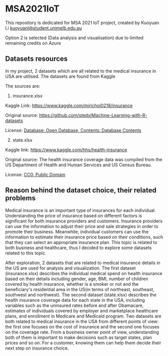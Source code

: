 # MSA2021IoT
This repository is dedicated for MSA 2021 IoT project, created by Kuoyuan Li kuoyuanl@student.unimelb.edu.au

Option 2 is selected (Data analysis and visualisation) due to limited remaining credits on Azure

## Datasets resources
In my project, 2 datasets which are all related to the medical insurance in USA are utilised. The datasets are found from Kaggle

The sources are:

1. insurance.xlsx

Kaggle Link: https://www.kaggle.com/mirichoi0218/insurance

Original source: https://github.com/stedy/Machine-Learning-with-R-datasets

License: [Database: Open Database, Contents: Database Contents](https://opendatacommons.org/licenses/dbcl/1-0/)

2. state.xlsx

Kaggle link: https://www.kaggle.com/hhs/health-insurance

Original source: The health insurance coverage data was compiled from the US Department of Health and Human Services and US Census Bureau.

License: [CC0: Public Domain](https://creativecommons.org/publicdomain/zero/1.0/)

## Reason behind the dataset choice, their related problems
Medical insurance is an important type of insurances for each individual. Understanding the price of insurance based on different factors is significant for both insurance providers and customers. Insurance providers can use the information to adjust their price and sale strategies in order to promote their business. Meanwhile, individual customers can use the information to estimate their insurance price based on their conditions, such that they can select an appropriate insurance plan. This topic is related to both business and healthcare, thus I decided to explore some datasets related to this topic.

After exploration, 2 datasets that are related to medical insurance details in the US are used for analysis and visualization. The first dataset (insurance.xlsx) describes the individual medical spend on health insurance based on their details including gender, age, BMI, number of children covered by health insurance, whether is a smoker or not and the beneficiary's residential area in the US(in terms of northeast, southeast, southwest and northwest). The second dataset (state.xlsx) describes the health insurance coverage data for each state in the USA, including variables such as the uninsured rates before and after Obamacare, estimates of individuals covered by employer and marketplace healthcare plans, and enrollment in Medicare and Medicaid program. Two datasets are both related to medical insurance in the USA from different points of view: the first one focuses on the cost of insurance and the second one focuses on the coverage rate. From a business owner point of view, understanding both of them is important to make decisions such as target states, plan prices and so on. For a customer, knowing them can help them decide their next step on insurance choice.
